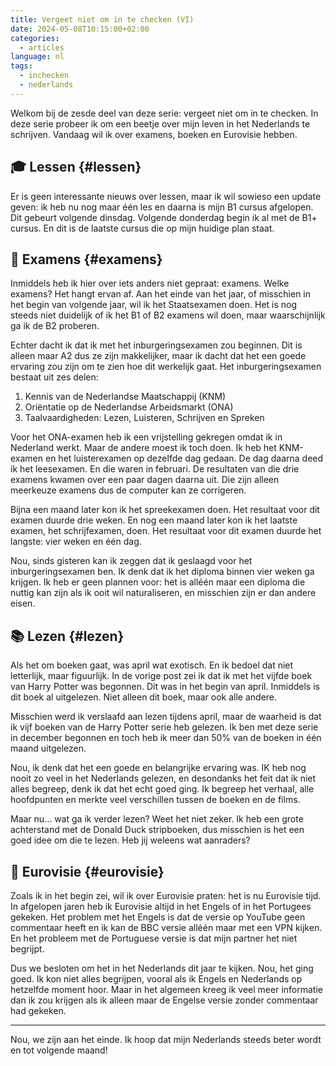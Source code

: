 ```yaml
---
title: Vergeet niet om in te checken (VI)
date: 2024-05-08T10:15:00+02:00
categories:
  - articles
language: nl
tags:
  - inchecken
  - nederlands
---
```


Welkom bij de zesde deel van deze serie: vergeet niet om in te checken. In deze serie probeer ik om een beetje over mijn leven in het Nederlands te schrijven. Vandaag wil ik over examens, boeken en Eurovisie hebben.

<!--more-->

## 🎓 Lessen {#lessen}

Er is geen interessante nieuws over lessen, maar ik wil sowieso een update geven: ik heb nu nog maar één les en daarna is mijn B1 cursus afgelopen. Dit gebeurt volgende dinsdag. Volgende donderdag begin ik al met de B1+ cursus. En dit is de laatste cursus die op mijn huidige plan staat.

## 📝 Examens {#examens}

Inmiddels heb ik hier over iets anders niet gepraat: examens. Welke examens? Het hangt ervan af. Aan het einde van het jaar, of misschien in het begin van volgende jaar, wil ik het Staatsexamen doen. Het is nog steeds niet duidelijk of ik het B1 of B2 examens wil doen, maar waarschijnlijk ga ik de B2 proberen.

Echter dacht ik dat ik met het inburgeringsexamen zou beginnen. Dit is alleen maar A2 dus ze zijn makkelijker, maar ik dacht dat het een goede ervaring zou zijn om te zien hoe dit werkelijk gaat. Het inburgeringsexamen bestaat uit zes delen:

1. Kennis van de Nederlandse Maatschappij (KNM)
2. Oriëntatie op de Nederlandse Arbeidsmarkt (ONA)
3. Taalvaardigheden: Lezen, Luisteren, Schrijven en Spreken

Voor het ONA-examen heb ik een vrijstelling gekregen omdat ik in Nederland werkt. Maar de andere moest ik toch doen. Ik heb het KNM-examen en het luisterexamen op dezelfde dag gedaan. De dag daarna deed ik het leesexamen. En die waren in februari. De resultaten van die drie examens kwamen over een paar dagen daarna uit. Die zijn alleen meerkeuze examens dus de computer kan ze corrigeren. 

Bijna een maand later kon ik het spreekexamen doen. Het resultaat voor dit examen duurde drie weken. En nog een maand later kon ik het laatste examen, het schrijfexamen, doen. Het resultaat voor dit examen duurde het langste: vier weken en één dag.

Nou, sinds gisteren kan ik zeggen dat ik geslaagd voor het inburgeringsexamen ben. Ik denk dat ik het diploma binnen vier weken ga krijgen. Ik heb er geen plannen voor: het is alléén maar een diploma die nuttig kan zijn als ik ooit wil naturaliseren, en misschien zijn er dan andere eisen.

## 📚 Lezen {#lezen}

Als het om boeken gaat, was april wat exotisch. En ik bedoel dat niet letterlijk, maar figuurlijk. In de vorige post zei ik dat ik met het vijfde boek van Harry Potter was begonnen. Dit was in het begin van april. Inmiddels is dit boek al uitgelezen. Niet alleen dit boek, maar ook alle andere.

Misschien werd ik verslaafd aan lezen tijdens april, maar de waarheid is dat ik vijf boeken van de Harry Potter serie heb gelezen. Ik ben met deze serie in december begonnen en toch heb ik meer dan 50% van de boeken in één maand uitgelezen.

Nou, ik denk dat het een goede en belangrijke ervaring was. IK heb nog nooit zo veel in het Nederlands gelezen, en desondanks het feit dat ik niet alles begreep, denk ik dat het echt goed ging. Ik begreep het verhaal, alle hoofdpunten en merkte veel verschillen tussen de boeken en de films.

Maar nu... wat ga ik verder lezen? Weet het niet zeker. Ik heb een grote achterstand met de Donald Duck stripboeken, dus misschien is het een goed idee om die te lezen. Heb jij weleens wat aanraders?

## 🪩 Eurovisie {#eurovisie}

Zoals ik in het begin zei, wil ik over Eurovisie praten: het is nu Eurovisie tijd. In afgelopen jaren heb ik Eurovisie altijd in het Engels of in het Portugees gekeken. Het problem met het Engels is dat de versie op YouTube geen commentaar heeft en ik kan de BBC versie alléén maar met een VPN kijken. En het probleem met de Portuguese versie is dat mijn partner het niet begrijpt.

Dus we besloten om het in het Nederlands dit jaar te kijken. Nou, het ging goed. Ik kon niet alles begrijpen, vooral als ik Engels en Nederlands op hetzelfde moment hoor. Maar in het algemeen kreeg ik veel meer informatie dan ik zou krijgen als ik alleen maar de Engelse versie zonder commentaar had gekeken.

---

Nou, we zijn aan het einde. Ik hoop dat mijn Nederlands steeds beter wordt en tot volgende maand!
